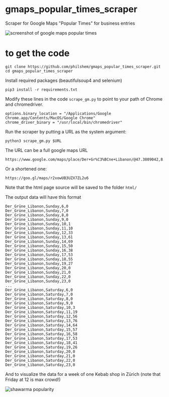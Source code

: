 # gmaps_popular_times_scraper

Scraper for Google Maps "Popular Times" for business entries

![screenshot of google maps popular times](https://gist.githubusercontent.com/philshem/71507d4e8ecfabad252fbdf4d9f8bdd2/raw/cda149635043e9179d12187f637597bfcc11d235/gmaps_popular_times.png)


# to get the code

    git clone https://github.com/philshem/gmaps_popular_times_scraper.git
    cd gmaps_popular_times_scraper

Install required packages (beautifulsoup4 and selenium)

    pip3 install -r requirements.txt

Modify these lines in the code `scrape_gm.py` to point to your path of Chrome and chromedriver.

    options.binary_location = "/Applications/Google Chrome.app/Contents/MacOS/Google Chrome"
    chrome_driver_binary = "/usr/local/bin/chromedriver"

Run the scraper by putting a URL as the system argument:

    python3 scrape_gm.py $URL

The URL can be a full google maps URL

    https://www.google.com/maps/place/Der+Gr%C3%BCne+Libanon/@47.3809042,8.5325368,17z/data=!3m1!4b1!4m5!3m4!1s0x47900a0e662015b7:0x54fec14b60b7f528!8m2!3d47.3809006!4d8.5347255

Or a shortened one:

    https://goo.gl/maps/r2xowUB3UZX7ZL2u6

Note that the html page source will be saved to the folder `html/`

The output data will have this format

```
Der_Grüne_Libanon,Sunday,6,0
Der_Grüne_Libanon,Sunday,7,0
Der_Grüne_Libanon,Sunday,8,0
Der_Grüne_Libanon,Sunday,9,0
Der_Grüne_Libanon,Sunday,10,1
Der_Grüne_Libanon,Sunday,11,10
Der_Grüne_Libanon,Sunday,12,33
Der_Grüne_Libanon,Sunday,13,61
Der_Grüne_Libanon,Sunday,14,69
Der_Grüne_Libanon,Sunday,15,50
Der_Grüne_Libanon,Sunday,16,38
Der_Grüne_Libanon,Sunday,17,53
Der_Grüne_Libanon,Sunday,18,55
Der_Grüne_Libanon,Sunday,19,27
Der_Grüne_Libanon,Sunday,20,0
Der_Grüne_Libanon,Sunday,21,0
Der_Grüne_Libanon,Sunday,22,0
Der_Grüne_Libanon,Sunday,23,0
...
Der_Grüne_Libanon,Saturday,6,0
Der_Grüne_Libanon,Saturday,7,0
Der_Grüne_Libanon,Saturday,8,0
Der_Grüne_Libanon,Saturday,9,0
Der_Grüne_Libanon,Saturday,10,3
Der_Grüne_Libanon,Saturday,11,19
Der_Grüne_Libanon,Saturday,12,56
Der_Grüne_Libanon,Saturday,13,76
Der_Grüne_Libanon,Saturday,14,64
Der_Grüne_Libanon,Saturday,15,57
Der_Grüne_Libanon,Saturday,16,58
Der_Grüne_Libanon,Saturday,17,53
Der_Grüne_Libanon,Saturday,18,41
Der_Grüne_Libanon,Saturday,19,26
Der_Grüne_Libanon,Saturday,20,0
Der_Grüne_Libanon,Saturday,21,0
Der_Grüne_Libanon,Saturday,22,0
Der_Grüne_Libanon,Saturday,23,0
```


And to visualize the data for a week of one Kebab shop in Zürich (note that Friday at 12 is max crowd!)

![shawarma popularity](https://gist.githubusercontent.com/philshem/71507d4e8ecfabad252fbdf4d9f8bdd2/raw/ab2530b4b3bfab57f4fe65ddc58792f4bb76758e/shawarma_popularity.png)

